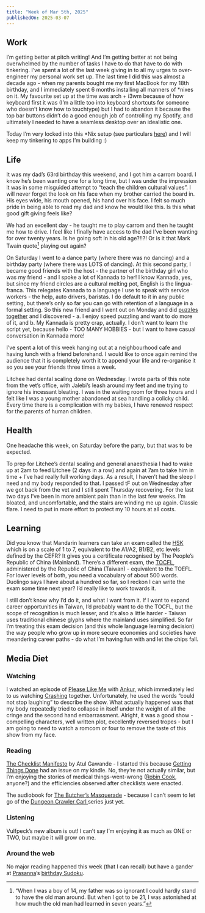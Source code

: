 ```yaml
---
title: "Week of Mar 5th, 2025"
publishedOn: 2025-03-07
---
```


## Work

I’m getting better at pitch writing! And I’m getting better at not being overwhelmed by the number of tasks I have to do that have to do with tinkering. I’ve spent a lot of the last week giving in to all my urges to over-engineer my personal work set up. The last time I did this was almost a decade ago - when my parents bought me my first MacBook for my 18th birthday, and I immediately spent 6 months installing all manners of \*nixes on it. My favourite set up at the time was arch + i3wm because of how keyboard first it was (I’m a little too into keyboard shortcuts for someone who doesn’t know how to touchtype) but I had to abandon it because the top bar buttons didn’t do a good enough job of controlling my Spotify, and ultimately I needed to have a seamless desktop over an idealistic one.

Today I’m very locked into this \*Nix setup (see particulars [here](https://github.com/tanvibhakta/formation)) and I will keep my tinkering to apps I’m building :)

## Life

It was my dad’s 63rd birthday this weekend, and I got him a carrom board. I know he’s been wanting one for a long time, but I was under the impression it was in some misguided attempt to “teach the children cultural values”. I will never forget the look on his face when my brother carried the board in. His eyes wide, his mouth opened, his hand over his face. I felt so much pride in being able to read my dad and know he would like this. Is this what good gift giving feels like?

We had an excellent day - he taught me to play carrom and then he taught me how to drive. I feel like I finally have access to the dad I’ve been wanting for over twenty years. Is he going soft in his old age?!!?! Or is it that Mark Twain quote[^1] playing out again?

On Saturday I went to a dance party (where there was no dancing) and a birthday party (where there was LOTS of dancing). At this second party, I became good friends with the host - the partner of the birthday girl who was my friend - and I spoke a lot of Kannada to her! I know Kannada, yes, but since my friend circles are a cultural melting pot, English is the lingua-franca. This relegates Kannada to a language I use to speak with service workers - the help, auto drivers, baristas. I do default to it in any public setting, but there’s only so far you can go with retention of a language in a formal setting. So this new friend and I went out on Monday and did [puzzles together](https://www.district.in/bangalore-puzzle-pals-with-playful-pursuits/event) and I discovered - a. I enjoy speed puzzling and want to do more of it, and b. My Kannada is pretty crap, actually. I don’t want to learn the script yet, because hello - TOO MANY HOBBIES - but I want to have casual conversation in Kannada more!

I’ve spent a lot of this week hanging out at a neighbourhood cafe and having lunch with a friend beforehand. I would like to once again remind the audience that it is completely worth it to append your life and re-organise it so you see your friends three times a week.

Litchee had dental scaling done on Wednesday. I wrote parts of this note from the vet’s office, with Jalebi’s leash around my feet and me trying to ignore his incessant bleating. I was in the waiting room for three hours and I felt like I was a young mother abandoned at sea handling a colicky child. Every time there is a complication with my babies, I have renewed respect for the parents of human children.

## Health

One headache this week, on Saturday before the party, but that was to be expected.

To prep for Litchee’s dental scaling and general anaesthesia I had to wake up at 2am to feed Litchee (2 days in a row) and again at 7am to take him in time + I’ve had really full working days. As a result, I haven’t had the sleep I need and my body responded to that. I passed tF out on Wednesday after we got back from the vet and I still spent Thursday recovering. For the last two days I’ve been in more ambient pain than in the last few weeks. I’m bloated, and uncomfortable, and the stairs are winding me up again. Classic flare. I need to put in more effort to protect my 10 hours at all costs.

## Learning

Did you know that Mandarin learners can take an exam called the [HSK](https://en.m.wikipedia.org/wiki/Hanyu_Shuiping_Kaoshi) which is on a scale of 1 to 7, equivalent to the A1/A2, B1/B2, etc levels defined by the CEFR? It gives you a certificate recognised by The People’s Republic of China (Mainland). There’s a different exam, the [TOCFL](https://lmit.edu.tw/lc/tocfl), administered by the Republic of China (Taiwan) - equivalent to the TOEFL. For lower levels of both, you need a vocabulary of about 500 words. Duolingo says I have about a hundred so far, so I reckon I can write the exam some time next year? I’d really like to work towards it.

I still don’t know why I’d do it, and what I want from it. If I want to expand career opportunities in Taiwan, I’d probably want to do the TOCFL, but the scope of recognition is much lesser, and it’s also a little harder - Taiwan uses traditional chinese glyphs where the mainland uses simplified. So far I’m treating this exam decision (and this whole language learning decision) the way people who grow up in more secure economies and societies have meandering career paths - do what I’m having fun with and let the chips fall.

## Media Diet

### Watching

I watched an episode of [Please Like Me](https://www.imdb.com/title/tt2155025/) with [Ankur](https://ankursethi.in/), which immediately led to us watching [Crashing](https://www.imdb.com/title/tt5295524/) together. Unfortunately, he used the words “could not stop laughing” to describe the show. What actually happened was that my body repeatedly tried to collapse in itself under the weight of all the cringe and the second hand embarrassment. Alright, it was a good show - compelling characters, well written plot, excellently reversed tropes - but I am going to need to watch a romcom or four to remove the taste of this show from my face.

### Reading

[The Checklist Manifesto](https://www.goodreads.com/book/show/6667514-the-checklist-manifesto) by Atul Gawande - I started this because [Getting Things Done](https://www.goodreads.com/book/show/144402055-getting-things-done) had an issue on my kindle. No, they’re not actually similar, but I’m enjoying the stories of medical things-went-wrong ([Robin Cook](http://robincook.com/), anyone?) and the efficiencies observed after checklists were enacted.

The audiobook for [The Butcher’s Masquerade](https://www.goodreads.com/book/show/60233239-the-butcher-s-masquerade) - because I can’t seem to let go of the [Dungeon Crawler Carl ](https://mattdinniman.com/book-series/dungeon-crawler-carl/) series just yet.

### Listening

Vulfpeck’s new album is out! I can’t say I’m enjoying it as much as ONE or TWO, but maybe it will grow on me.

### Around the web

No major reading happened this week (that I can recall) but have a gander at [Prasanna](https://web.archive.org/web/20241007145445/https://indianexpress.com/article/puzzles-and-games/info/puzzle-sudoku-championship-winner-mumbai-news-prasanna-seshadri-8245345/)’s [birthday Sudoku](https://prasannaseshadri.wordpress.com/2025/03/02/puzzle-no-522-birthday-puzzle-sudoku/).

[^1]: “When I was a boy of 14, my father was so ignorant I could hardly stand to have the old man around. But when I got to be 21, I was astonished at how much the old man had learned in seven years.”
